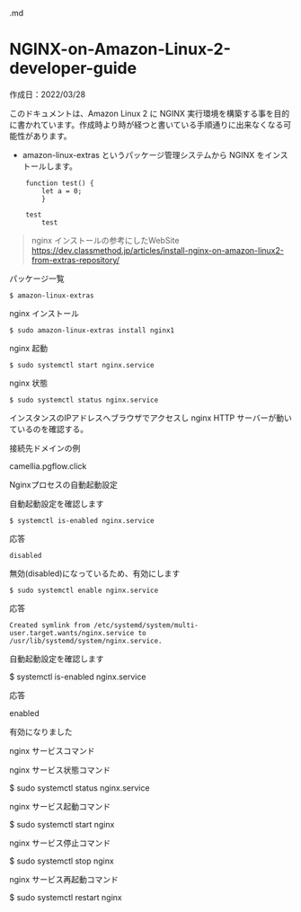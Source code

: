 .md


# NGINX-on-Amazon-Linux-2-developer-guide<a name="NGINX-on-Amazon-Linux-2-developer-guide"></a>

作成日：2022/03/28<br>

このドキュメントは、Amazon Linux 2 に NGINX 実行環境を構築する事を目的に書かれています。作成時より時が経つと書いている手順通りに出来なくなる可能性があります。

* amazon-linux-extras というパッケージ管理システムから NGINX をインストールします。



```
    function test() {
        let a = 0;
        }

    test
        test
```


>nginx インストールの参考にしたWebSite<br>
https://dev.classmethod.jp/articles/install-nginx-on-amazon-linux2-from-extras-repository/


パッケージ一覧

``` $ amazon-linux-extras ```

nginx インストール

``` $ sudo amazon-linux-extras install nginx1 ``` 


nginx 起動

``` $ sudo systemctl start nginx.service ```


nginx 状態

``` $ sudo systemctl status nginx.service ```


インスタンスのIPアドレスへブラウザでアクセスし nginx HTTP サーバーが動いているのを確認する。

接続先ドメインの例

camellia.pgflow.click

Nginxプロセスの自動起動設定

自動起動設定を確認します

``` $ systemctl is-enabled nginx.service ```

応答

``` disabled ```

無効(disabled)になっているため、有効にします

``` $ sudo systemctl enable nginx.service ```

応答

```
Created symlink from /etc/systemd/system/multi-user.target.wants/nginx.service to /usr/lib/systemd/system/nginx.service. 
```

自動起動設定を確認します

$ systemctl is-enabled nginx.service

応答

enabled

有効になりました


nginx サービスコマンド

nginx サービス状態コマンド

$ sudo systemctl status nginx.service

nginx サービス起動コマンド

$ sudo systemctl start nginx

nginx サービス停止コマンド

$ sudo systemctl stop nginx

nginx サービス再起動コマンド

$ sudo systemctl restart nginx